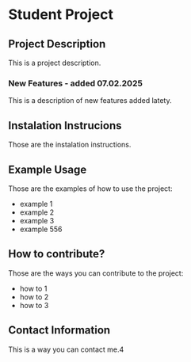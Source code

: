 # Student Project

## Project Description
This is a project description.

### New Features - added 07.02.2025
This is a description of new features added latety. 

## Instalation Instrucions
Those are the instalation instructions.

## Example Usage
Those are the examples of how to use the project:
- example 1
- example 2
- example 3
- example 556

## How to contribute?
Those are the ways you can contribute to the project:
- how to 1
- how to 2
- how to 3

## Contact Information
This is a way you can contact me.4

